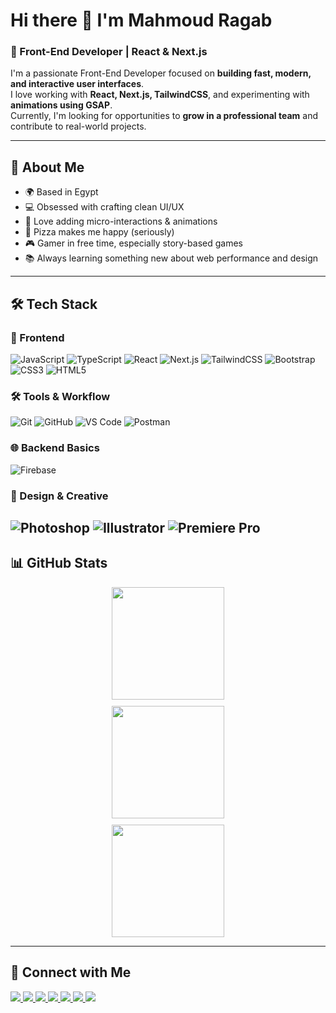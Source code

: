 # Hi there 👋 I'm Mahmoud Ragab

### 🚀 Front-End Developer | React & Next.js

I'm a passionate Front-End Developer focused on **building fast, modern, and interactive user interfaces**.  
I love working with **React, Next.js, TailwindCSS**, and experimenting with **animations using GSAP**.  
Currently, I'm looking for opportunities to **grow in a professional team** and contribute to real-world projects.  

---

## 🌟 About Me
- 🌍 Based in Egypt  
- 💻 Obsessed with crafting clean UI/UX  
- 🎨 Love adding micro-interactions & animations  
- 🍕 Pizza makes me happy (seriously)  
- 🎮 Gamer in free time, especially story-based games  
- 📚 Always learning something new about web performance and design  

---

## 🛠 Tech Stack

### 🚀 Frontend
![JavaScript](https://img.shields.io/badge/-JavaScript-F7DF1E?logo=javascript&logoColor=000&style=for-the-badge)
![TypeScript](https://img.shields.io/badge/-TypeScript-3178C6?logo=typescript&logoColor=fff&style=for-the-badge)
![React](https://img.shields.io/badge/-React-61DAFB?logo=react&logoColor=000&style=for-the-badge)
![Next.js](https://img.shields.io/badge/-Next.js-000?logo=next.js&style=for-the-badge)
![TailwindCSS](https://img.shields.io/badge/-TailwindCSS-38B2AC?logo=tailwind-css&logoColor=fff&style=for-the-badge)
![Bootstrap](https://img.shields.io/badge/-Bootstrap-7952B3?logo=bootstrap&logoColor=fff&style=for-the-badge)
![CSS3](https://img.shields.io/badge/-CSS3-1572B6?logo=css3&logoColor=fff&style=for-the-badge)
![HTML5](https://img.shields.io/badge/-HTML5-E34F26?logo=html5&logoColor=fff&style=for-the-badge)
### 🛠 Tools & Workflow
![Git](https://img.shields.io/badge/-Git-F05032?logo=git&logoColor=fff&style=for-the-badge)
![GitHub](https://img.shields.io/badge/-GitHub-181717?logo=github&logoColor=fff&style=for-the-badge)
![VS Code](https://img.shields.io/badge/-VS%20Code-007ACC?logo=visualstudiocode&logoColor=fff&style=for-the-badge)
![Postman](https://img.shields.io/badge/-Postman-FF6C37?logo=postman&logoColor=fff&style=for-the-badge)
### 🌐 Backend Basics
![Firebase](https://img.shields.io/badge/-Firebase-FFCA28?logo=firebase&logoColor=000&style=for-the-badge)
### 🎨 Design & Creative
![Photoshop](https://img.shields.io/badge/-Photoshop-31A8FF?logo=adobephotoshop&logoColor=fff&style=for-the-badge)
![Illustrator](https://img.shields.io/badge/-Illustrator-FF9A00?logo=adobeillustrator&logoColor=fff&style=for-the-badge)
![Premiere Pro](https://img.shields.io/badge/-Premiere%20Pro-9999FF?logo=adobepremierepro&logoColor=fff&style=for-the-badge)
---

## 📊 GitHub Stats

<div align="center">

  <div style="display: flex; flex-wrap: wrap; justify-content: center; gap: 10px;">
    <img src="https://github-readme-stats.vercel.app/api?username=maahmoudragab&show_icons=true&count_private=true&theme=radical&hide_border=true" height="180" style="flex: 1 1 300px; min-width: 300px; max-width: 400px;" />
    <img src="https://github-readme-streak-stats.herokuapp.com?user=maahmoudragab&theme=radical&hide_border=true" height="180" style="flex: 1 1 300px; min-width: 300px; max-width: 400px;" />
    <img src="https://github-readme-stats.vercel.app/api/top-langs/?username=maahmoudragab&layout=compact&theme=radical&hide_border=true" height="180" style="flex: 1 1 300px; min-width: 300px; max-width: 400px;" />
  </div>

</div>

---

## 🔗 Connect with Me

<p align="left">
  <a href="https://github.com/maahmoudragab">
    <img src="https://img.shields.io/badge/-GitHub-181717?logo=github&logoColor=fff&style=for-the-badge" />
  </a>
  <a href="https://linkedin.com/in/maahmoudragab">
    <img src="https://img.shields.io/badge/-LinkedIn-0A66C2?logo=linkedin&logoColor=fff&style=for-the-badge" />
  </a>
  <a href="https://x.com/maahmoudragab">
    <img src="https://img.shields.io/badge/-Twitter-1DA1F2?logo=twitter&logoColor=fff&style=for-the-badge" />
  </a>
  <a href="https://threads.net/@maahmoudragab">
    <img src="https://img.shields.io/badge/-Threads-000000?logo=threads&logoColor=fff&style=for-the-badge" />
  </a>
  <a href="https://facebook.com/maahmoudragab">
    <img src="https://img.shields.io/badge/-Facebook-1877F2?logo=facebook&logoColor=fff&style=for-the-badge" />
  </a>
  <a href="https://wa.me/01158480351">
    <img src="https://img.shields.io/badge/-WhatsApp-25D366?logo=whatsapp&logoColor=fff&style=for-the-badge" />
  </a>
  <a href="mailto:maaahmoudragab@gmail.com">
    <img src="https://img.shields.io/badge/-Gmail-EA4335?logo=gmail&logoColor=fff&style=for-the-badge" />
  </a>
</p>


